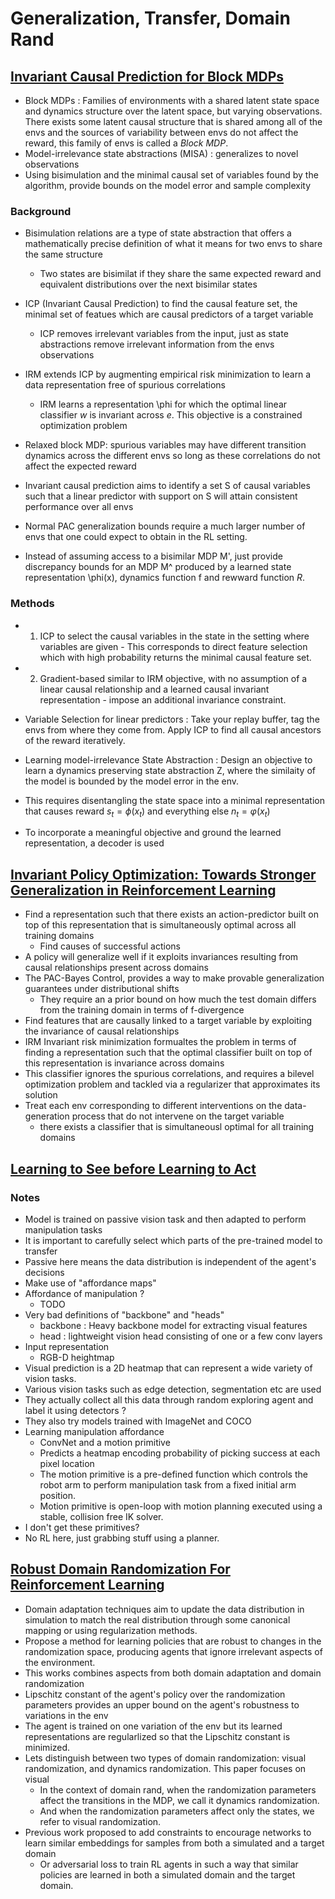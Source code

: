 # Generalization, Transfer, Domain Rand

## [Invariant Causal Prediction for Block MDPs](https://arxiv.org/abs/2003.06016)
- Block MDPs : Families of environments with a shared latent state space and dynamics structure over the latent space, but varying observations. There exists some latent causal structure that is shared among all of the envs and the sources of variability between envs do not affect the reward, this family of envs is called a *Block MDP*.
- Model-irrelevance state abstractions (MISA) : generalizes to novel observations
- Using bisimulation and the minimal causal set of variables found by the algorithm, provide bounds on the model error and sample complexity

### Background
- Bisimulation relations are a type of state abstraction that offers a mathematically precise definition of what it means for two envs to share the same structure
    - Two states are bisimilat if they share the same expected reward and equivalent distributions over the next bisimilar states
- ICP (Invariant Causal Prediction) to find the causal feature set, the minimal set of featues which are causal predictors of a target variable
    - ICP removes irrelevant variables from the input, just as state abstractions remove irrelevant information from the envs observations
- IRM extends ICP by augmenting empirical risk minimization to learn a data representation free of spurious correlations
    - IRM learns a representation \phi for which the optimal linear classifier $w$ is invariant across $e$. This objective is a constrained optimization problem

- Relaxed block MDP: spurious variables may have different transition dynamics across the different envs so long as these correlations do not affect the expected reward
- Invariant causal prediction aims to identify a set S of causal variables such that a linear predictor with support on S will attain consistent performance over all envs

- Normal PAC generalization bounds require a much larger number of envs that one could expect to obtain in the RL setting.
- Instead of assuming access to a bisimilar MDP M', just provide discrepancy bounds for an MDP M^ produced by a learned state representation \phi(x), dynamics function f and rewward function $R$.

### Methods
- 1) ICP to select the causal variables in the state in the setting where variables are given - This corresponds to direct feature selection which with high probability
returns the minimal causal feature set.
- 2) Gradient-based similar to IRM objective, with no assumption of a linear causal relationship and a learned causal invariant representation - impose an additional
invariance constraint.

- Variable Selection for linear predictors : Take your replay buffer, tag the envs from where they come from. Apply ICP to find all causal ancestors of the reward iteratively.
- Learning model-irrelevance State Abstraction : Design an objective to learn a dynamics preserving state abstraction Z, where the similaity of the model is bounded by the model error
in the env.
- This requires disentangling the state space into a minimal representation that causes reward $s_t=\phi(x_t)$ and everything else $n_t=\varphi(x_t)$
- To incorporate a meaningful objective and ground the learned representation, a decoder is used

    
## [Invariant Policy Optimization: Towards Stronger Generalization in Reinforcement Learning](https://arxiv.org/pdf/2006.01096.pdf)

- Find a representation such that there exists an action-predictor built on top of this representation that is simultaneously optimal across all training domains
    - Find causes of successful actions
- A policy will generalize well if it exploits invariances resulting from causal relationships present across domains
- The PAC-Bayes Control, provides a way to make provable generalization guarantees under distributional shifts
    - They require an a prior bound on how much the test domain differs from the training domain in terms of f-divergence
 - Find features that are causally linked to a target variable by exploiting the invariance of causal relationships
- IRM Invariant risk minimization formualtes the problem in terms of finding a representation such that the optimal classifier built on top of this representation is invariance across domains
- This classifier ignores the spurious correlations, and requires a bilevel optimization problem and tackled via a regularizer that approximates its solution
- Treat each env corresponding to different interventions on the data-generation process that do not intervene on the target variable
    - there exists a classifier that is simultaneousl optimal for all training domains
 
## [Learning to See before Learning to Act](https://ai.googleblog.com/2020/03/visual-transfer-learning-for-robotic.html)

### Notes
- Model is trained on passive vision task and then adapted to perform manipulation tasks
- It is important to carefully select which parts of the pre-trained model to transfer
- Passive here means the data distribution is independent of the agent's decisions
- Make use of "affordance maps"
- Affordance of manipulation ?
    - TODO
- Very bad definitions of "backbone" and "heads"
    - backbone : Heavy backbone model for extracting visual features
    - head : lightweight vision head consisting of one or a few conv layers
- Input representation
    - RGB-D heightmap
- Visual prediction is a 2D heatmap that can represent a wide variety of vision tasks.
- Various vision tasks such as edge detection, segmentation etc are used
- They actually collect all this data through random exploring agent and label it using detectors ?
- They also try models trained with ImageNet and COCO
- Learning manipulation affordance
    - ConvNet and a motion primitive
    - Predicts a heatmap encoding probability of picking success at each pixel location
    - The motion primitive is a pre-defined function which controls the robot arm to perform manipulation task from a fixed initial arm position.
    - Motion primitive is open-loop with motion planning executed using a stable, collision free IK solver.
- I don't get these primitives?
- No RL here, just grabbing stuff using a planner.

## [Robust Domain Randomization For Reinforcement Learning](https://openreview.net/pdf?id=H1xSOTVtvH)
- Domain adaptation techniques aim to update the data distribution in simulation to match the real distribution through some canonical mapping or using regularization methods.
- Propose a method for learning policies that are robust to changes in the randomization space, producing agents that ignore irrelevant aspects of the environment.
- This works combines aspects from both domain adaptation and domain randomization
- Lipschitz constant of the agent's policy over the randomization parameters provides an upper bound on the agent's robustness to variations in the env
- The agent is trained on one variation of the env but its learned representations are regularlized so that the Lipschitz constant is minimized.
- Lets distinguish between two types of domain randomization: visual randomization, and dynamics randomization. This paper focuses on visual
    - In the context of domain rand, when the randomization parameters affect the transitions in the MDP, we call it dynamics randomization.
    - And when the randomization parameters affect only the states, we refer to visual randomization.
- Previous work proposed to add constraints to encourage networks to learn similar embeddings for samples from both a simulated and a target domain
    - Or adversarial loss to train RL agents in such a way that similar policies are learned in both a simulated domain and the target domain.
